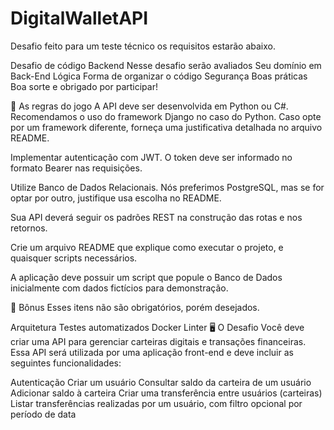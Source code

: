 # DigitalWalletAPI

Desafio feito para um teste técnico os requisitos estarão abaixo.

Desafio de código Backend
Nesse desafio serão avaliados
Seu domínio em Back-End
Lógica
Forma de organizar o código
Segurança
Boas práticas
Boa sorte e obrigado por participar!

🚨 As regras do jogo
A API deve ser desenvolvida em Python ou C#. Recomendamos o uso do framework Django no caso do Python. Caso opte por um framework diferente, forneça uma justificativa detalhada no arquivo README.

Implementar autenticação com JWT. O token deve ser informado no formato Bearer nas requisições.

Utilize Banco de Dados Relacionais. Nós preferimos PostgreSQL, mas se for optar por outro, justifique usa escolha no README.

Sua API deverá seguir os padrões REST na construção das rotas e nos retornos.

Crie um arquivo README que explique como executar o projeto, e quaisquer scripts necessários.

A aplicação deve possuir um script que popule o Banco de Dados inicialmente com dados fictícios para demonstração.

🎁 Bônus
Esses itens não são obrigatórios, porém desejados.

Arquitetura
Testes automatizados
Docker
Linter
🖥 O Desafio
Você deve criar uma API para gerenciar carteiras digitais e transações financeiras. Essa API será utilizada por uma aplicação front-end e deve incluir as seguintes funcionalidades:

Autenticação
Criar um usuário
Consultar saldo da carteira de um usuário
Adicionar saldo à carteira
Criar uma transferência entre usuários (carteiras)
Listar transferências realizadas por um usuário, com filtro opcional por período de data
